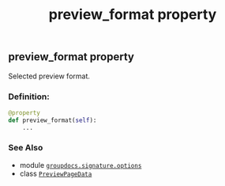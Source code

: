 ﻿---
title: preview_format property
second_title: GroupDocs.Signature for Python via .NET API References
description: 
type: docs
url: /python-net/groupdocs.signature.options/previewpagedata/preview_format/
is_root: false
weight: 50
---

## preview_format property


Selected preview format.
### Definition:
```python
@property
def preview_format(self):
    ...
```

### See Also
* module [`groupdocs.signature.options`](../../)
* class [`PreviewPageData`](/signature/python-net/groupdocs.signature.options/previewpagedata)
